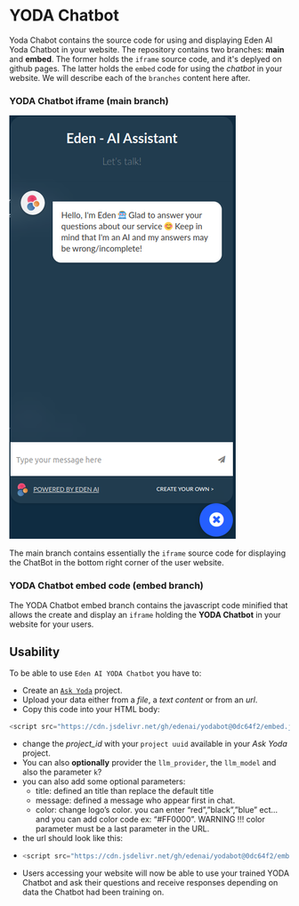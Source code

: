 # YODA Chatbot

Yoda Chabot contains the source code for using and displaying Eden AI Yoda Chatbot in your website. The repository contains two branches: **main** and **embed**. The former holds the `iframe` source code, and it's deplyed on github pages. The latter holds the `embed` code for using the *chatbot* in your website. We will describe each of the `branches` content here after.

### YODA Chatbot iframe (main branch)

![YODA ChatBot](assets/img/yoda_chat_bot.png)

The main branch contains essentially the `iframe` source code for displaying the ChatBot in the bottom right corner of the user website.

### YODA Chatbot embed code (embed branch)

The YODA Chatbot embed branch contains the javascript code minified that allows the create and display an `iframe` holding the **YODA Chatbot** in your website for your users.

## Usability

To be able to use `Eden AI YODA Chatbot` you have to:
- Create an [`Ask Yoda`](https://docs.edenai.co/docs/ask-yoda) project.
- Upload your data either from a *file*, a *text content* or from an *url*.
- Copy this code into your HTML body:
```javascript
<script src="https://cdn.jsdelivr.net/gh/edenai/yodabot@0dc64f2/embed.js?project={project_id}&provider={your_llm_provider}&model={your_llm_model}&k={k}"></script>
```
- change the *project_id* with your `project uuid` available in your *Ask Yoda* project.
- You can also **optionally** provider the `llm_provider`, the `llm_model` and also the parameter `k`?
- you can also add some optional parameters:
  - title: defined an title than replace the default title
  - message: defined a message who appear first in chat.
  - color: change logo’s color. you can enter “red”,”black”,”blue” ect… and you can add color code ex: “#FF0000”. WARNING !!! color parameter must be a last parameter in the URL.
- the url should look like this:
-  ```javascript
   <script src="https://cdn.jsdelivr.net/gh/edenai/yodabot@0dc64f2/embed.js?project={project_id}&provider=mistral&model=small&k=1&title=my customized bot&message=hello i’m customized bot&color=red"></script>

- Users accessing your website will now be able to use your trained YODA Chatbot and ask their questions and receive responses depending on data the Chatbot had been training on.
